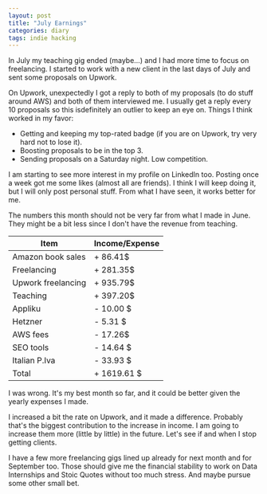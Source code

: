 ```yaml
---
layout: post
title: "July Earnings"
categories: diary
tags: indie hacking
---
```


In July my teaching gig ended (maybe...) and I had more time to focus on freelancing. I started to work with a new client in the last days of July and sent some proposals on Upwork.

On Upwork, unexpectedly I got a reply to both of my proposals (to do stuff around AWS) and both of them interviewed me. I usually get a reply every 10 proposals so this isdefinitely an outlier to keep an eye on. Things I think worked in my favor:

- Getting and keeping my top-rated badge (if you are on Upwork, try very hard not to lose it).
- Boosting proposals to be in the top 3.
- Sending proposals on a Saturday night. Low competition.

I am starting to see more interest in my profile on LinkedIn too. Posting once a week got me some likes (almost all are friends). I think I will keep doing it, but I will only post personal stuff. From what I have seen, it works better for me.

The numbers this month should not be very far from what I made in June. They might be a bit less since I don't have the revenue from teaching.

| Item               | Income/Expense |
| ------------------ | -------------- |
| Amazon book sales  | + 86.41$       |
| Freelancing        | + 281.35$      |
| Upwork freelancing | + 935.79$      |
| Teaching           | + 397.20$      |
| Appliku            | - 10.00 $      |
| Hetzner            | - 5.31 $       |
| AWS fees           | - 17.26$       |
| SEO tools          | - 14.64 $      |
| Italian P.Iva      | - 33.93 $      |
| Total              | + 1619.61 $    |

I was wrong. It's my best month so far, and it could be better given the yearly expenses I made.

I increased a bit the rate on Upwork, and it made a difference. Probably that's the biggest contribution to the increase in income. I am going to increase them more (little by little) in the future. Let's see if and when I stop getting clients.

I have a few more freelancing gigs lined up already for next month and for September too. Those should give me the financial stability to work on Data Internships and Stoic Quotes without too much stress. And maybe pursue some other small bet.
